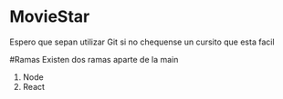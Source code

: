 # MovieStar
Espero que sepan utilizar Git si no chequense un cursito que esta facil 

#Ramas 
Existen dos ramas aparte de la main 
1. Node
2. React
